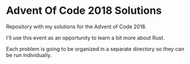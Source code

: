 # Advent Of Code 2018 Solutions
Repository with my solutions for the Advent of Code 2018.

I'll use this event as an opportunity to learn a bit more about Rust.

Each problem is going to be organized in a separate directory so they can be run individually.
